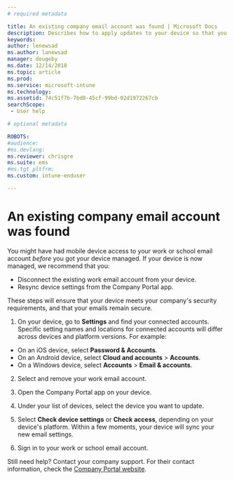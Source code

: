```yaml
---
# required metadata

title: An existing company email account was found | Microsoft Docs
description: Describes how to apply updates to your device so that you can access your work or school email again.
keywords:
author: lenewsad
ms.author: lanewsad
manager: dougeby
ms.date: 12/14/2018
ms.topic: article
ms.prod:
ms.service: microsoft-intune
ms.technology:
ms.assetid: 74c51f7b-7bd8-45cf-99bd-02d1972267cb
searchScope:
 - User help

# optional metadata

ROBOTS:   
#audience:
#ms.devlang:
ms.reviewer: chrisgre
ms.suite: ems
#ms.tgt_pltfrm:
ms.custom: intune-enduser

---
```


# An existing company email account was found

You might have had mobile device access to your work or school email account *before* you got your device managed. If your device is now managed, we recommend that you:

* Disconnect the existing work email account from your device.
* Resync device settings from the Company Portal app.  

These steps will ensure that your device meets your company's security requirements, and that your emails remain secure.

1.  On your device, go to **Settings** and find your connected accounts. Specific setting names and locations for connected accounts will differ across devices and platform versions. For example:
   * On an iOS device, select **Password & Accounts**.
   * On an Android device, select **Cloud and accounts** > **Accounts**.
   * On a Windows device, select **Accounts** > **Email & accounts**.
 
2. Select and remove your work email account.

3. Open the Company Portal app on your device.  

4. Under your list of devices, select the device you want to update.

5. Select **Check device settings** or **Check access**, depending on your device's platform. Within a few moments, your device will sync your new email settings.

6. Sign in to your work or school email account.

Still need help? Contact your company support. For their contact information, check the [Company Portal website](https://go.microsoft.com/fwlink/?linkid=2010980).
